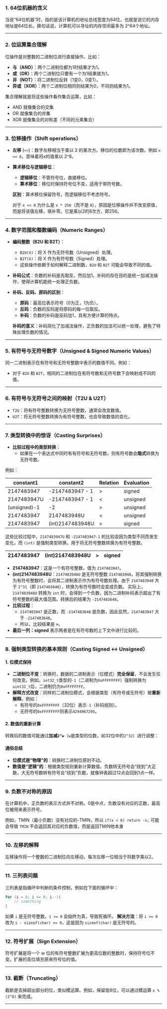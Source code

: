### 1. 64位机器的含义

当说“64位机器”时，指的是该计算机的地址总线宽度为64位，也就是说它的内存地址是64位长。换句话说，计算机可以寻址的内存空间最多为 2^64个地址。

---

### 2. 位运算集合理解

位操作是对整数的二进制位进行直接操作。比如：

- **与（AND）**：两个二进制位都为1时结果才为1。
- **或（OR）**：两个二进制位只要有一个为1结果就为1。
- **非（NOT）**：将二进制位反转（1变0，0变1）。
- **异或（XOR）**：两个二进制位相同则结果为0，不同则结果为1。

集合理解就是将这些操作看作集合运算，比如：

- AND 就像集合的交集
- OR 就像集合的并集
- XOR 就像集合的对称差（不同的元素集合）

---

### 3. 位移操作（Shift operations）

- **左移** (`<<`)：数字左移相当于乘以 2 的某次方。移位的位数即为该次数。例如 `x << 8`，意味着将x的值乘以 2^8。
    
- **算术移位与逻辑移位**：
    
    - **逻辑移位**：不管符号位，直接移位。
    - **算术移位**：移位时保持符号位不变，适用于带符号数。
    
    **区别**：算术移位保留符号，而逻辑移位不考虑符号。
    
    对于 `x << 8` 为什么是 `x * 256`（而不是 `0`），原因是位移操作并不改变原值，而是将该值左移，填补零。它是乘以2的8次方，即256。
    

---

### 4. 数字范围和整数编码（Numeric Ranges）

- **编码整数（B2U 和 B2T）**：
    
    - `B2U(X)`：将 X 作为无符号数（Unsigned）处理。
    - `B2T(X)`：将 X 作为有符号数（Signed）处理。
    - 这些操作依赖于如何解释二进制数，`B2U` 和 `B2T` 可能会导致不同的值。
- **补码公式**：负数的补码是先取反，然后加1。补码的存在目的是统一加减法操作，使得计算机能统一处理正负数。
    
- **补码、反码、原码的区别**：
    
    - **原码**：最高位表示符号（0为正，1为负）。
    - **反码**：负数的反码是将原码的每一位取反。
    - **补码**：负数的补码是反码加1，具有方便计算的特点。
    
    **补码的意义**：补码简化了加减法操作，正负数的加法可以统一处理，避免了特殊处理负数的情况。
    

---

### 5. 有符号与无符号数字（Unsigned & Signed Numeric Values）

同一二进制表示在有符号和无符号整数中表示的数值不同。例如：

- 对于 `B2U` 和 `B2T`，相同的二进制位在有符号数和无符号数下会映射成不同的值。

---

### 6. 有符号与无符号之间的映射（T2U & U2T）

- `T2U`：将有符号整数转换为无符号整数，通常会改变数值。
- `U2T`：将无符号整数转换为有符号整数，也会导致数值的变化。

---

### 7. 类型转换中的惊讶（Casting Surprises）

- **比较过程中的类型转换**：
    - 如果在一个表达式中同时有有符号和无符号数，则有符号数会**隐式**转换为无符号数。

例如：

| constant1    | constant2        | Relation | Evaluation |
| ------------ | ---------------- | -------- | ---------- |
| 2147483947   | -2147483947 - 1  | >        | signed     |
| 2147483947U  | -2147483947 - 1  | <        | unsigned   |
| (unsigned)-1 | -2               | >        | unsigned   |
| 2147483947   | 2147483948U      | <        | unsigned   |
| 2147483947   | (int)2147483948U | >        | signed     |

这些比较过程中，`2147483947U` 和 `-2147483947-1` 的比较会因为类型不同而发生变化，而 `(int)` 是强制类型转换，用于将无符号整数转换为有符号整数。

| 2147483947 | (int)2147483948U | >   | signed |
| ---------- | ---------------- | --- | ------ |
- **2147483947**：这是一个有符号整数，值为 `2147483947`。
- **(int)2147483948U**：`2147483948U` 是无符号整数 `2147483948`，将其强制转换为有符号整数时，会将其二进制表示作为有符号数处理。由于 `2147483948` 大于 `2^31`（即 `2147483648`），转换为有符号数时会变成负数。
    实际上，`2147483948U` 转换为 `int` 时，会得到一个负数，因为二进制补码表示超出了有符号整数的最大值范围。转换后的结果为 `-2147483648`。
- **比较过程**：
    - `2147483947` 是正数，而 `-2147483648` 是负数，因此显然，`2147483947` 大于 `-2147483648`。
    - 所以，比较结果是 **`>`**。
- **最后一列：signed** 表示两者是在有符号数的上下文中进行比较的。
---

### 8. 强制类型转换的基本规则（Casting Signed <-> Unsigned）

#### 1. **位模式保持**
- **二进制位不变**：转换时，数据的二进制表示（位模式）**完全保留**，不会发生任何改变。例如，`int32_t`类型的`-1`（二进制为`0xFFFFFFFF`）强制转换为`uint32_t`后，二进制仍为`0xFFFFFFFF`。
- **解释方式改变**：同样的二进制位模式，会根据类型（有符号或无符号）被**重新解释**。例如：
    - 有符号的`0xFFFFFFFF`（32位）表示`-1`（补码规则）。
    - 无符号的`0xFFFFFFFF`则表示`4294967295`。
#### 2. **数值的重新计算**
转换后的数值可能通过**加减`2^w`**（`w`是类型的位数，如32位中的`2^32`）进行调整：
#### **通俗总结**
- **位模式是“物理”的**：转换时二进制位原封不动。
- **数值是“逻辑”的**：根据类型规则重新计算数值。负数转无符号会“绕到”大正数，大无符号数转有符号会“绕到”负数，就像钟表超过12点会回到1点一样。

---

### 9. 负数不对称的原因

在计算机中，正负数的表示方式并不对称。0是中点，负数没有对应的正数，最高位被用来表示符号。

例如，TMIN（最小负数）没有对应的-TMIN，所以 `if(x < 0) return -x;` 可能会导致 `TMIN` 不会返回其对应的负数值，而是返回TMIN他本身

---

### 10. 左移的解释

左移操作将一个整数的二进制位向左移动，每次左移一位相当于将数字乘以2。

---

### 11. 三列表问题

三列表是指循环中判断的条件控制，例如在下面的循环中：
```c
for (i = 8; i >= 0; i--){     
	// something 
}
```
如果 `i` 是无符号整数，`i >= 0` 会始终为真，导致死循环。
**解决方法**：将 `i >= 0` 改为 `i - sizeof(char) >= 0`，这是因为 `sizeof(char)` 是无符号的。

---

### 12. 符号扩展（Sign Extension）

符号扩展是将一个 w 位的有符号整数扩展为更高位数的整数时，保持符号位不变。扩展的高位填充原来符号位的值。

---

### 13. 截断（Truncating）

截断是去掉超出部分的位，类似模运算。例如，保留低8位，可以通过模运算 `x % (2^8)` 来完成。

---
